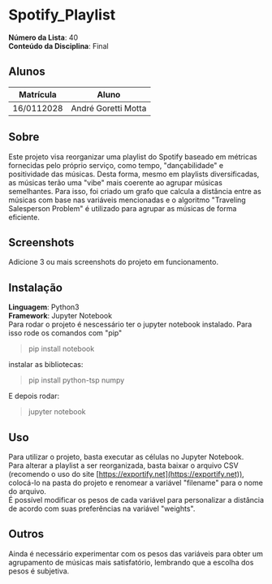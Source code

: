 # Spotify_Playlist

**Número da Lista**: 40<br>
**Conteúdo da Disciplina**: Final<br>

## Alunos
|Matrícula | Aluno |
| -- | -- |
| 16/0112028  |  André Goretti Motta |

## Sobre 
Este projeto visa reorganizar uma playlist do Spotify baseado em métricas fornecidas pelo próprio serviço, como tempo, "dançabilidade" e positividade das músicas. Desta forma, mesmo em playlists diversificadas, as músicas terão uma "vibe" mais coerente ao agrupar músicas semelhantes. Para isso, foi criado um grafo que calcula a distância entre as músicas com base nas variáveis mencionadas e o algoritmo "Traveling Salesperson Problem" é utilizado para agrupar as músicas de forma eficiente.

## Screenshots
Adicione 3 ou mais screenshots do projeto em funcionamento.

## Instalação 
**Linguagem**: Python3<br>
**Framework**: Jupyter Notebook<br>
Para rodar o projeto é nescessário ter o jupyter notebook instalado. Para isso rode os comandos com "pip"
>pip install notebook

instalar as bibliotecas:

>pip install python-tsp numpy

E depois rodar:

>jupyter notebook

## Uso 
Para utilizar o projeto, basta executar as células no Jupyter Notebook. <br/>
Para alterar a playlist a ser reorganizada, basta baixar o arquivo CSV (recomendo o uso do site [https://exportify.net](https://exportify.net)), colocá-lo na pasta do projeto e renomear a variável "filename" para o nome do arquivo.<br/>
É possível modificar os pesos de cada variável para personalizar a distância de acordo com suas preferências na variável "weights".

## Outros 
Ainda é necessário experimentar com os pesos das variáveis para obter um agrupamento de músicas mais satisfatório, lembrando que a escolha dos pesos é subjetiva.




